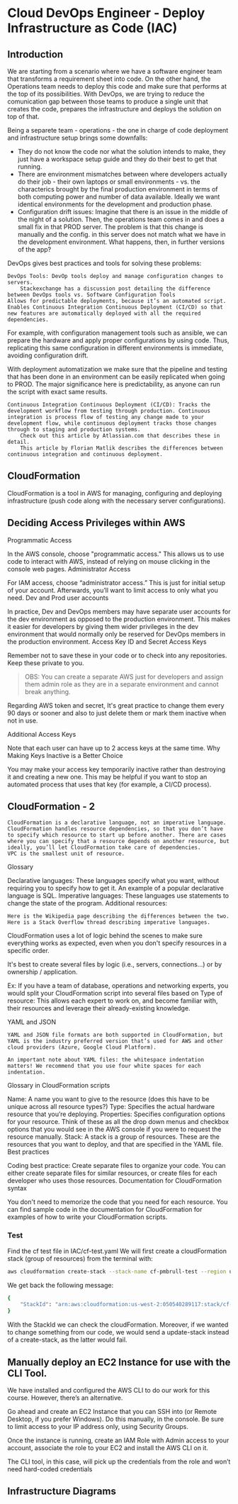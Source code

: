 # Cloud DevOps Engineer - Deploy Infrastructure as Code (IAC)

## Introduction

We are starting from a scenario where we have a software engineer team that transforms a requirement sheet into code. On the other hand, the Operations team needs to deploy this code and make sure that performs at the top of its possibilities. With DevOps, we are trying to reduce the comunication gap between those teams to produce a single unit that creates the code, prepares the infrastructure and deploys the solution on top of that.

Being a separete team - operations - the one in charge of code deployment and infrastructure setup brings some downfalls:
* They do not know the code nor what the solution intends to make, they just have a workspace setup guide and they do their best to get that running.
* There are environment mismatches between where developers actually do their job - their own laptops or small environments - vs. the characterics brought by the final production environment in terms of both computing power and number of data available. Ideally we want identical environments for the development and production phase.
* Configuration drift issues: Imagine that there is an issue in the middle of the night of a solution. Then, the operations team comes in and does a small fix in that PROD server. The problem is that this change is manually and the config. in this server does not match what we have in the development environment. What happens, then, in further versions of the app?

DevOps gives best practices and tools for solving these problems:

    DevOps Tools: DevOp tools deploy and manage configuration changes to servers.
        Stackexchange has a discussion post detailing the difference between DevOps tools vs. Software Configuration Tools
    Allows for predictable deployments, because it’s an automated script.
    Enables Continuous Integration Continuous Deployment (CI/CD) so that new features are automatically deployed with all the required dependencies.

For example, with configuration management tools such as ansible, we can prepare the hardware and apply proper configurations by using code. Thus, replicating this same configuration in different environments is immediate, avoiding configuration drift.

With deployment automatization we make sure that the pipeline and testing that has been done in an environment can be easily replicated when going to PROD. The major significance here is predictability, as anyone can run the script with exact same results.


    Continuous Integration Continuous Deployment (CI/CD): Tracks the development workflow from testing through production. Continuous integration is process flow of testing any change made to your development flow, while continuous deployment tracks those changes through to staging and production systems.
        Check out this article by Atlassian.com that describes these in detail.
        This article by Florian Matlik describes the differences between continuous integration and continuous deployment.

## CloudFormation

CloudFormation is a tool in AWS for managing, configuring and deploying infrastructure (push code along with the necessary server configurations).

## Deciding Access Privileges within AWS

Programmatic Access

In the AWS console, choose "programmatic access." This allows us to use code to interact with AWS, instead of relying on mouse clicking in the console web pages.
Administrator Access

For IAM access, choose “administrator access.” This is just for initial setup of your account. Afterwards, you’ll want to limit access to only what you need.
Dev and Prod user accounts

In practice, Dev and DevOps members may have separate user accounts for the dev environment as opposed to the production environment. This makes it easier for developers by giving them wider privileges in the dev environment that would normally only be reserved for DevOps members in the production environment.
Access Key ID and Secret Access Keys

Remember not to save these in your code or to check into any repositories. Keep these private to you.

> OBS: You can create a separate AWS just for developers and assign them admin role as they are in a separate environment and cannot break anything.

Regarding AWS token and secret, It's great practice to change them every 90 days or sooner and also to just delete them or mark them inactive when not in use.

Additional Access Keys

Note that each user can have up to 2 access keys at the same time.
Why Making Keys Inactive is a Better Choice

You may make your access key temporarily inactive rather than destroying it and creating a new one. This may be helpful if you want to stop an automated process that uses that key (for example, a CI/CD process).

## CloudFormation - 2

    CloudFormation is a declarative language, not an imperative language.
    CloudFormation handles resource dependencies, so that you don’t have to specify which resource to start up before another. There are cases where you can specify that a resource depends on another resource, but ideally, you’ll let CloudFormation take care of dependencies.
    VPC is the smallest unit of resource.

Glossary

Declarative languages: These languages specify what you want, without requiring you to specify how to get it. An example of a popular declarative language is SQL.
Imperative languages: These languages use statements to change the state of the program.
Additional resources:

    Here is the Wikipedia page describing the differences between the two.
    Here is a Stack Overflow thread describing imperative languages.

 CloudFormation uses a lot of logic behind the scenes to make sure everything works as expected, even when you don't specify resources in a specific order.

 It's best to create several files by logic (i.e., servers, connections...) or by ownership / application.

 Ex: If you have a team of database, operations and networking experts, you would split your CloudFormation script into several files based on Type of resource: This allows each expert to work on, and become familiar with, their resources and leverage their already-existing knowledge.

 YAML and JSON

    YAML and JSON file formats are both supported in CloudFormation, but YAML is the industry preferred version that’s used for AWS and other cloud providers (Azure, Google Cloud Platform).

    An important note about YAML files: the whitespace indentation matters! We recommend that you use four white spaces for each indentation.

Glossary in CloudFormation scripts

Name: A name you want to give to the resource (does this have to be unique across all resource types?)
Type: Specifies the actual hardware resource that you’re deploying.
Properties: Specifies configuration options for your resource. Think of these as all the drop down menus and checkbox options that you would see in the AWS console if you were to request the resource manually.
Stack: A stack is a group of resources. These are the resources that you want to deploy, and that are specified in the YAML file.
Best practices

Coding best practice: Create separate files to organize your code. You can either create separate files for similar resources, or create files for each developer who uses those resources.
Documentation for CloudFormation syntax

You don't need to memorize the code that you need for each resource. You can find sample code in the documentation for CloudFormation for examples of how to write your CloudFormation scripts.

### Test
Find the cf test file in IAC/cf-test.yaml
We will first create a cloudFormation stack (group of resources) from the terminal with: 

```bash
aws cloudformation create-stack --stack-name cf-pmbrull-test --region us-west-2 --template-body file://cf-test.yml
```

We get back the following message:

```bash
{
    "StackId": "arn:aws:cloudformation:us-west-2:050540289117:stack/cf-pmbrull-test/2f1678d0-9e8d-11e9-a67e-02559443042e"
}
```

With the StackId we can check the cloudFormation. Moreover, if we wanted to change something from our code, we would send a update-stack instead of a create-stack, as the latter would fail.

## Manually deploy an EC2 Instance for use with the CLI Tool.

We have installed and configured the AWS CLI to do our work for this course. However, there’s an alternative.

Go ahead and create an EC2 Instance that you can SSH into (or Remote Desktop, if you prefer Windows). Do this manually, in the console. Be sure to limit access to your IP address only, using Security Groups.

Once the instance is running, create an IAM Role with Admin access to your account, associate the role to your EC2 and install the AWS CLI on it.

The CLI tool, in this case, will pick up the credentials from the role and won’t need hard-coded credentials

## Infrastructure Diagrams


